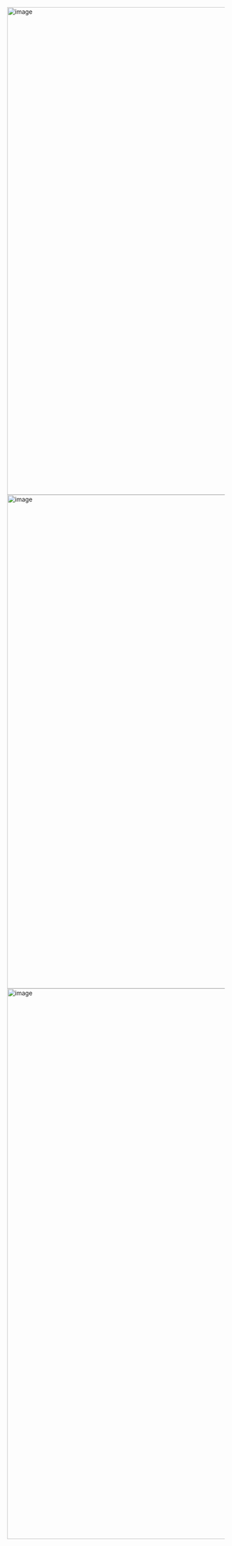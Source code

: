 <img width="2466" height="1130" alt="image" src="https://github.com/user-attachments/assets/295a343b-d485-4e37-b7e7-8ab9c7f1004c" />
<img width="2600" height="1144" alt="image" src="https://github.com/user-attachments/assets/2fe93237-64bf-4b33-bc71-b7ebb95863bb" />
<img width="2258" height="1276" alt="image" src="https://github.com/user-attachments/assets/9e4f4b50-a5d5-4d77-b33d-cd8f0a36242f" />
